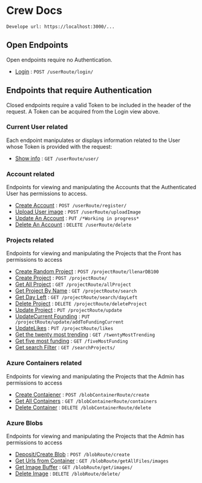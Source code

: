 # Crew Docs

`Develope url: https://localhost:3000/...`

## Open Endpoints

Open endpoints require no Authentication.

- [Login](./readme/userRoute/login.md) : `POST /userRoute/login/`

## Endpoints that require Authentication

Closed endpoints require a valid Token to be included in the header of the
request. A Token can be acquired from the Login view above.

### Current User related

Each endpoint manipulates or displays information related to the User whose
Token is provided with the request:

- [Show info](./readme/userRoute/user.md) : `GET /userRoute/user/`

### Account related

Endpoints for viewing and manipulating the Accounts that the Authenticated User
has permissions to access.

- [Create Account](./readme/userRoute/register.md) : `POST /userRoute/register/`
- [Upload User image](./readme/userRoute/uploadImage.md) : `POST /userRoute/uploadImage`
- [Update An Account](./readme/userRoute/updateInfo.md) : `PUT /*Working in progress*`
- [Delete An Account](./readme/userRoute/delete.md) : `DELETE /userRoute/delete`

### Projects related

Endpoints for viewing and manipulating the Projects that the Front
has permissions to access

- [Create Random Project](./readme/projectRoute/llenarDB100.md) : `POST /projectRoute/llenarDB100`
- [Create Project](./readme/projectRoute/createProject.md) : `POST /projectRoute/`
- [Get All Project](./readme/projectRoute/allProjects.md) : `GET /projectRoute/allProject`
- [Get Project By Name](./readme/projectRoute/projectByName.md) : `GET /projectRoute/search`
- [Get Day Left](./readme/projectRoute/projectDeyLeft.md) : `GET /projectRoute/search/dayLeft`
- [Delete Project](./readme/projectRoute/deleteProject.md) : `DELETE /projectRoute/deleteProject`
- [Update Project](./readme/projectRoute/updateProject.md) : `PUT /projectRoute/update`
- [UpdateCurrent Founding](./readme/projectRoute/updateCurrentFouding.md) : `PUT /projectRoute/update/addToFundingCurrent`
- [UpdateLikes](./readme/projectRoute/updateLikes.md) : `PUT /projectRoute/likes`
- [Get the twenty most trending](./readme/projectRoute/twentyMostTrending.md) : `GET /twentyMostTrending`
- [Get five most funding](./readme/projectRoute/fiveMostFunding.md) : `GET /fiveMostFunding`
- [Get search Filter](./readme/projectRoute/searchProjects.md) : `GET /searchProjects/`


### Azure Containers related

Endpoints for viewing and manipulating the Projects that the Admin
has permissions to access

- [Create Contaiener](./readme/blobContainerRoute/create.md) : `POST /blobContainerRoute/create`
- [Get All Containers](./readme/blobContainerRoute/containers.md) : `GET /blobContainerRoute/containers`
- [Delete Container](./readme/blobContainerRoute/delete.md) : `DELETE /blobContainerRoute/delete`

### Azure Blobs

Endpoints for viewing and manipulating the Projects that the Admin
has permissions to access

- [Deposit/Create Blob](./readme/blobRoute/create.md) : `POST /blobRoute/create`
- [Get Urls from Container](./readme/blobRoute/getAllFiles.md) : `GET /blobRoute/getAllFiles/images`
- [Get Image Buffer](./readme/blobRoute/images.md) : `GET /blobRoute/get/images/`
- [Delete Image](./readme/blobRoute/delete.md) : `DELETE /blobRoute/delete/`

